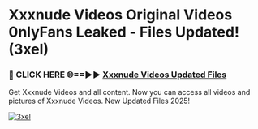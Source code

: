 # Xxxnude Videos Original Videos 0nlyFans Leaked - Files Updated! (3xel)

<h3>🔴 CLICK HERE 🌐==►► <a href="https://tinyurl.com/y5r63du9" rel="nofollow">Xxxnude Videos Updated Files</a></h3>

Get Xxxnude Videos and all content. Now you can access all videos and pictures of Xxxnude Videos. New Updated Files 2025!

[![3xel](https://i.imgur.com/UVo9nyh.gif)](https://tinyurl.com/y5r63du9)